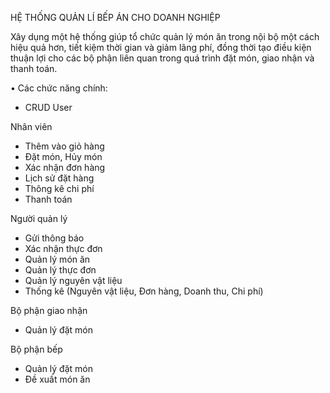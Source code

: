 HỆ THỐNG QUẢN LÍ BẾP ÁN CHO DOANH NGHIỆP

Xây dụng một hệ thống giúp tổ chức quản lý món ăn trong nội bộ một cách hiệu quả hơn, tiết kiệm thời gian và giảm lãng phí, đồng thời tạo điều kiện thuận lợi cho các bộ phận liên quan trong quá trình đặt món, giao nhận và thanh toán.

•	Các chức năng chính:
-	CRUD User

Nhân viên
-	Thêm vào giỏ hàng
-	Đặt món, Hủy món
-	Xác nhận đơn hàng
-	Lịch sử đặt hàng
-	Thông kê chi phí
-	Thanh toán

Người quản lý
-	Gửi thông báo
-	Xác nhận thực đơn 
-	Quản lý món ăn 
-	Quản lý thực đơn
-	Quản lý nguyên vật liệu 
-	Thống kê (Nguyên vật liệu, Đơn hàng, Doanh thu, Chi phí)

Bộ phận giao nhận 
-	Quản lý đặt món

Bộ phận bếp 
-	Quản lý đặt món
-	Đề xuất món ăn

